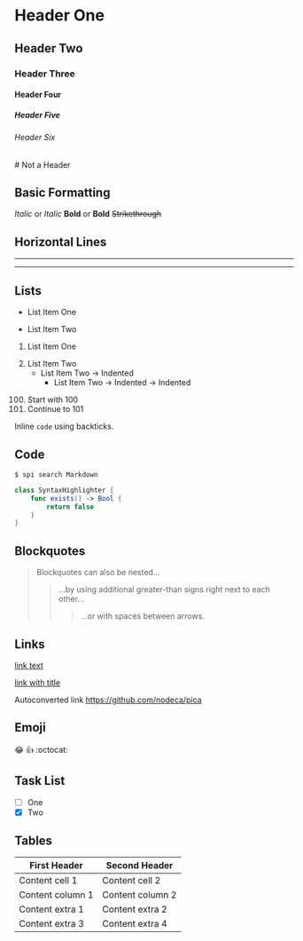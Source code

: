 # Header One
## Header Two
### Header Three
#### Header Four
##### Header Five
###### Header Six
\# Not a Header

## Basic Formatting

*Italic* or _Italic_
**Bold** or __Bold__
~~Strikethrough~~

## Horizontal Lines

---
***

## Lists

* List Item One
- List Item Two

1. List Item One
2) List Item Two
    * List Item Two -> Indented
        * List Item Two -> Indented -> Indented

100. Start with 100
5. Continue to 101

Inline `code` using backticks.

## Code

```
$ spi search Markdown
```

```swift
class SyntaxHighlighter {
    func exists() -> Bool {
        return false
    }
}
```

## Blockquotes


> Blockquotes can also be nested...
>> ...by using additional greater-than signs right next to each other...
> > > ...or with spaces between arrows.

## Links

[link text](http://dev.nodeca.com)

[link with title](http://nodeca.github.io/pica/demo/ "title text!")

Autoconverted link https://github.com/nodeca/pica

## Emoji

😂 :+1: :octocat:

## Task List

- [ ] One
- [x] Two

## Tables

First Header | Second Header
------------ | -------------
Content cell 1 | Content cell 2
Content column 1 | Content column 2
Content extra 1 | Content extra 2
Content extra 3 | Content extra 4
